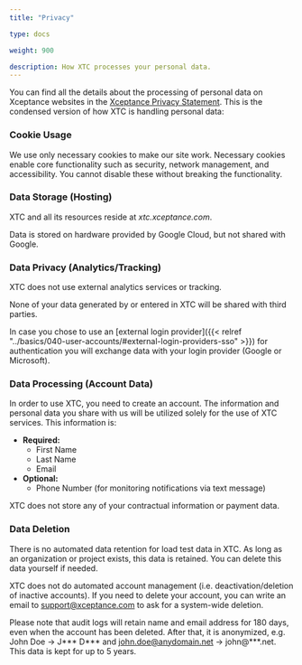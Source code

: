 ```yaml
---
title: "Privacy"

type: docs

weight: 900

description: How XTC processes your personal data.
---
```


You can find all the details about the processing of personal data on Xceptance websites in the [Xceptance Privacy Statement](https://www.xceptance.com/en/contact/privacy.html). This is the condensed version of how XTC is handling personal data:

### Cookie Usage
We use only necessary cookies to make our site work. Necessary cookies enable core functionality such as security, network management, and accessibility. You cannot disable these without breaking the functionality.

### Data Storage (Hosting)
XTC and all its resources reside at _xtc.xceptance.com_. 

Data is stored on hardware provided by Google Cloud, but not shared with Google. 

### Data Privacy (Analytics/Tracking)
XTC does not use external analytics services or tracking.

None of your data generated by or entered in XTC will be shared with third parties.

In case you chose to use an [external login provider]({{< relref "../basics/040-user-accounts/#external-login-providers-sso" >}}) for authentication you will exchange data with your login provider (Google or Microsoft).

### Data Processing (Account Data)
In order to use XTC, you need to create an account. The information and personal data you share with us will be utilized solely for the use of XTC services. This information is: 
* **Required:**
    * First Name
    * Last Name
    * Email
* **Optional:**
    * Phone Number (for monitoring notifications via text message)

XTC does not store any of your contractual information or payment data.

### Data Deletion
There is no automated data retention for load test data in XTC. As long as an organization or project exists, this data is retained. You can delete this data yourself if needed.

XTC does not do automated account management (i.e. deactivation/deletion of inactive accounts). If you need to delete your account, you can write an email to support@xceptance.com to ask for a system-wide deletion. 

Please note that audit logs will retain name and email address for 180 days, even when the account has been deleted. After that, it is anonymized, e.g. John Doe -> J\*\*\* D\*\*\* and john.doe@anydomain.net -> john@\*\*\*.net. This data is kept for up to 5 years.
